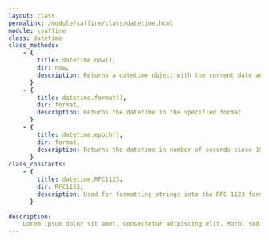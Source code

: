 ```yaml
---
layout: class
permalink: /module/saffire/class/datetime.html
module: \saffire
class: datetime
class_methods:
    - { 
        title: datetime.now(),
        dir: now,
        description: Returns a datetime object with the current date and time
      }
    - { 
        title: datetime.format(),
        dir: format,
        description: Returns the datetime in the specified format 
      }
    - { 
        title: datetime.epoch(),
        dir: format,
        description: Returns the datetime in number of seconds since 1970-01-01 UTC 
      }
class_constants:
    - { 
        title: datetime.RFC1123,
        dir: RFC1123,
        description: Used for formatting strings into the RFC 1123 format.
      }
   
description:
    Lorem ipsum dolor sit amet, consectetur adipiscing elit. Morbi sed ultricies nibh. Suspendisse eget sagittis turpis. Nulla turpis ante, aliquam quis elementum quis, hendrerit sed enim. Nunc placerat, sem nec vestibulum pharetra, tortor tellus imperdiet urna, id ullamcorper nibh orci nec metus. Aenean dolor nibh, porttitor eu tristique eget, accumsan eu leo. Phasellus non odio tempor, porta mauris in, consectetur tortor. Pellentesque vel tortor porta, posuere justo vitae, volutpat velit. Phasellus justo mauris, tincidunt vitae leo eget, feugiat ullamcorper odio. Nulla facilisi. Curabitur commodo ac tortor vel auctor.
---
```

